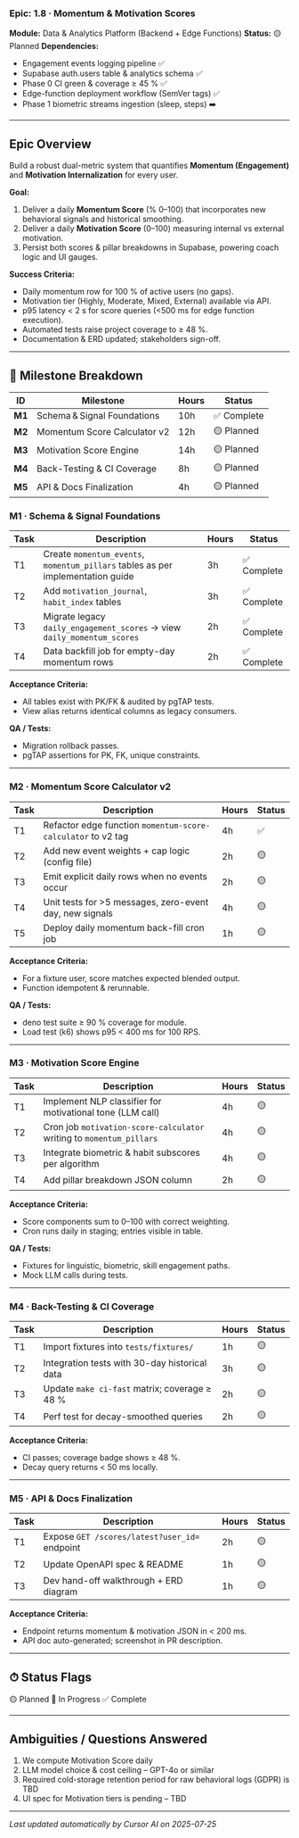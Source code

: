 ### Epic: 1.8 · Momentum & Motivation Scores
**Module:** Data & Analytics Platform (Backend + Edge Functions)
**Status:** 🟡 Planned
**Dependencies:**
- Engagement events logging pipeline ✅
- Supabase auth.users table & analytics schema ✅
- Phase 0 CI green & coverage ≥ 45 % ✅
- Edge-function deployment workflow (SemVer tags) ✅
- Phase 1 biometric streams ingestion (sleep, steps) ➡️

---

## Epic Overview
Build a robust dual-metric system that quantifies **Momentum (Engagement)** and **Motivation Internalization** for every user.

**Goal:**
1. Deliver a daily **Momentum Score** (% 0–100) that incorporates new behavioral signals and historical smoothing.
2. Deliver a daily **Motivation Score** (0–100) measuring internal vs external motivation.
3. Persist both scores & pillar breakdowns in Supabase, powering coach logic and UI gauges.

**Success Criteria:**
- Daily momentum row for 100 % of active users (no gaps).
- Motivation tier (Highly, Moderate, Mixed, External) available via API.<br/>
- p95 latency < 2 s for score queries (<500 ms for edge function execution).
- Automated tests raise project coverage to ≥ 48 %.
- Documentation & ERD updated; stakeholders sign-off.

---

## 🏁 Milestone Breakdown

| ID | Milestone | Hours | Status |
|----|-----------|-------|--------|
| **M1** | Schema & Signal Foundations | 10h | ✅ Complete |
| **M2** | Momentum Score Calculator v2 | 12h | 🟡 Planned |
| **M3** | Motivation Score Engine | 14h | 🟡 Planned |
| **M4** | Back-Testing & CI Coverage | 8h  | 🟡 Planned |
| **M5** | API & Docs Finalization | 4h  | 🟡 Planned |

### M1 · Schema & Signal Foundations
| Task | Description | Hours | Status |
|------|-------------|-------|--------|
| T1 | Create `momentum_events`, `momentum_pillars` tables as per implementation guide | 3h | ✅ Complete |
| T2 | Add `motivation_journal`, `habit_index` tables | 3h | ✅ Complete |
| T3 | Migrate legacy `daily_engagement_scores` → view `daily_momentum_scores` | 2h | ✅ Complete |
| T4 | Data backfill job for empty-day momentum rows | 2h | ✅ Complete |

**Acceptance Criteria:**
- All tables exist with PK/FK & audited by pgTAP tests.
- View alias returns identical columns as legacy consumers.

**QA / Tests:**
- Migration rollback passes.
- pgTAP assertions for PK, FK, unique constraints.

---

### M2 · Momentum Score Calculator v2
| Task | Description | Hours | Status |
|------|-------------|-------|--------|
| T1 | Refactor edge function `momentum-score-calculator` to v2 tag | 4h | ✅ |
| T2 | Add new event weights + cap logic (config file) | 2h | 🟡 |
| T3 | Emit explicit daily rows when no events occur | 2h | 🟡 |
| T4 | Unit tests for >5 messages, zero-event day, new signals | 4h | 🟡 |
| T5 | Deploy daily momentum back-fill cron job | 1h | 🟡 |

**Acceptance Criteria:**
- For a fixture user, score matches expected blended output.
- Function idempotent & rerunnable.

**QA / Tests:**
- deno test suite ≥ 90 % coverage for module.
- Load test (k6) shows p95 < 400 ms for 100 RPS.

---

### M3 · Motivation Score Engine
| Task | Description | Hours | Status |
|------|-------------|-------|--------|
| T1 | Implement NLP classifier for motivational tone (LLM call) | 4h | 🟡 |
| T2 | Cron job `motivation-score-calculator` writing to `momentum_pillars` | 4h | 🟡 |
| T3 | Integrate biometric & habit subscores per algorithm | 4h | 🟡 |
| T4 | Add pillar breakdown JSON column | 2h | 🟡 |

**Acceptance Criteria:**
- Score components sum to 0–100 with correct weighting.
- Cron runs daily in staging; entries visible in table.

**QA / Tests:**
- Fixtures for linguistic, biometric, skill engagement paths.
- Mock LLM calls during tests.

---

### M4 · Back-Testing & CI Coverage
| Task | Description | Hours | Status |
|------|-------------|-------|--------|
| T1 | Import fixtures into `tests/fixtures/` | 1h | 🟡 |
| T2 | Integration tests with 30-day historical data | 3h | 🟡 |
| T3 | Update `make ci-fast` matrix; coverage ≥ 48 % | 2h | 🟡 |
| T4 | Perf test for decay-smoothed queries | 2h | 🟡 |

**Acceptance Criteria:**
- CI passes; coverage badge shows ≥ 48 %.
- Decay query returns < 50 ms locally.

---

### M5 · API & Docs Finalization
| Task | Description | Hours | Status |
|------|-------------|-------|--------|
| T1 | Expose `GET /scores/latest?user_id=` endpoint | 2h | 🟡 |
| T2 | Update OpenAPI spec & README | 1h | 🟡 |
| T3 | Dev hand-off walkthrough + ERD diagram | 1h | 🟡 |

**Acceptance Criteria:**
- Endpoint returns momentum & motivation JSON in < 200 ms.
- API doc auto-generated; screenshot in PR description.

---

## ⏱ Status Flags
🟡 Planned  🔵 In Progress  ✅ Complete

---

## Ambiguities / Questions Answered
1. We compute Motivation Score daily
2. LLM model choice & cost ceiling – GPT-4o or similar
3. Required cold-storage retention period for raw behavioral logs (GDPR) is TBD
4. UI spec for Motivation tiers is pending – TBD

---

_Last updated automatically by Cursor AI on 2025-07-25_ 
